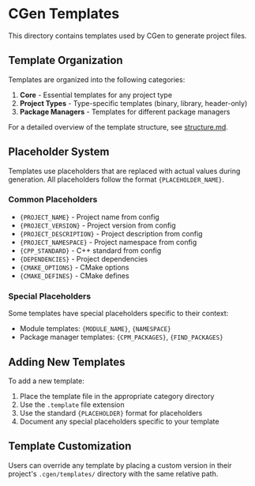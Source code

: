 # CGen Templates

This directory contains templates used by CGen to generate project files.

## Template Organization

Templates are organized into the following categories:

1. **Core** - Essential templates for any project type
2. **Project Types** - Type-specific templates (binary, library, header-only)
3. **Package Managers** - Templates for different package managers

For a detailed overview of the template structure, see [structure.md](structure.md).

## Placeholder System

Templates use placeholders that are replaced with actual values during generation.
All placeholders follow the format `{PLACEHOLDER_NAME}`.

### Common Placeholders

- `{PROJECT_NAME}` - Project name from config
- `{PROJECT_VERSION}` - Project version from config
- `{PROJECT_DESCRIPTION}` - Project description from config
- `{PROJECT_NAMESPACE}` - Project namespace from config
- `{CPP_STANDARD}` - C++ standard from config
- `{DEPENDENCIES}` - Project dependencies
- `{CMAKE_OPTIONS}` - CMake options
- `{CMAKE_DEFINES}` - CMake defines

### Special Placeholders

Some templates have special placeholders specific to their context:

- Module templates: `{MODULE_NAME}`, `{NAMESPACE}`
- Package manager templates: `{CPM_PACKAGES}`, `{FIND_PACKAGES}`

## Adding New Templates

To add a new template:

1. Place the template file in the appropriate category directory
2. Use the `.template` file extension
3. Use the standard `{PLACEHOLDER}` format for placeholders
4. Document any special placeholders specific to your template

## Template Customization

Users can override any template by placing a custom version in their project's
`.cgen/templates/` directory with the same relative path.